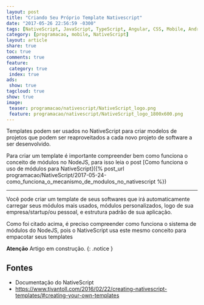 ```yaml
---
layout: post
title: "Criando Seu Próprio Template Nativescript"
date: "2017-05-26 22:56:59 -0300"
tags: [NativeScript, JavaScript, TypeScript, Angular, CSS, Mobile, Android, iOS, Programação, Telerik]
category: [programacao, mobile, NativeScript]
layout: article
share: true
toc: true
comments: true
feature:
 category: true
 index: true
ads:
 show: true
tagcloud: true
show: true
image:
 teaser: programacao/nativescript/NativeScript_logo.png
 feature: programacao/nativescript/NativeScript_logo_1800x600.png
---
```

Templates podem ser usados no NativeScript para criar modelos de projetos que podem ser reaproveitados a cada novo projeto de software a ser desenvolvido.

<!--more-->

Para criar um template é importante compreender bem como funciona o conceito de módulos no NodeJS, para isso leia o post [Como funciona o uso de módulos  para NativeScript]({% post_url programacao/NativeScript/2017-05-24-como_funciona_o_mecanismo_de_modulos_no_nativescript %})

---

Você pode criar um template de seus softwares que irá automaticamente carregar seus módulos mais usados, módulos personalizados, logo de sua empresa/startup/ou pessoal, e estrutura padrão de sua aplicação.

Como foi citado acima, é preciso compreender como funciona o sistema de módulos do NodeJS, pois o NativeScript usa este mesmo conceito para empacotar seus templates

**Atenção** Artigo em construção.
{: .notice }

## Fontes

* Documentação do NativeScript
* https://www.tjvantoll.com/2016/02/22/creating-nativescript-templates/#creating-your-own-templates
